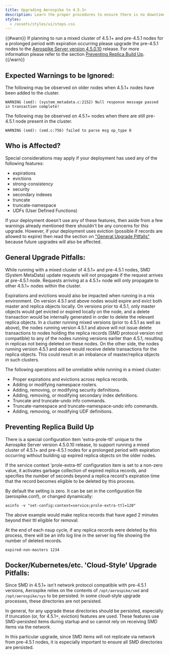```yaml
---
title: Upgrading Aerospike to 4.5.1+
description: Learn the proper procedures to ensure there is no downtime required to upgrade from previous Aerospike versions.
styles:
  - /assets/styles/ui/steps.css
---
```



{{#warn}}
If planning to run a mixed cluster of 4.5.1+ and pre-4.5.1 nodes for a prolonged period with expiration occurring please upgrade the pre-4.5.1 nodes to the [Aerospike Server version 4.5.0.10](/download/server/notes.html#4.5.0.10) release.
For more information please refer to the section [Preventing Replica Build Up](#preventing-replica-build-up).
{{/warn}}

## Expected Warnings to be Ignored:
The following may be observed on older nodes when 4.5.1+ nodes have been added
to the cluster.

```
WARNING (smd): (system_metadata.c:2152) Null response message passed in transaction complete!
```

The following may be observed on 4.5.1+ nodes when there are still pre-4.5.1 node
present in the cluster.

```
WARNING (smd): (smd.c:756) failed to parse msg op_type 0
```

## Who is Affected?
Special considerations may apply if your deployment has used any of the
following features:

- expirations
- evictions
- strong-consistency
- security
- secondary indexes
- truncate
- truncate-namespace
- UDFs (User Defined Functions)

If your deployment doesn't use any of these features, then aside from a few
warnings already mentioned there shouldn't be any concerns for this upgrade.
However, if your deployment uses eviction (possible if records are allowed to
expire) then read the section on ["General Upgrade Pitfalls"](#general-upgrade-pitfalls-)
because future upgrades will also be affected.

## General Upgrade Pitfalls:
While running with a mixed cluster of 4.5.1+ and pre-4.5.1 nodes, SMD (System
MetaData) update requests will not propagate if the request arrives at pre-4.5.1
node. Requests arriving at a 4.5.1+ node will only propagate to other 4.5.1+
nodes within the cluster. 

Expirations and evictions would also be impacted when running in a mix environment.
On version 4.5.1 and above nodes would expire and evict both master and replica objects locally. On versions prior to 4.5.1, only master objects would get evicted or expired locally on the node, and a delete transaction would be internally generated in order to delete the relevant replica objects. In a cluster running mixed versions (prior to 4.5.1 as well as above), the nodes running version 4.5.1 and above will not issue delete transactions to nodes holding the replica records (SMD protocol version not compatible) to any of the nodes running versions earlier than 4.5.1, resulting in replicas not being deleted on these nodes. On the other side, the nodes running version 4.5.1 and above would receive delete transactions for the replica objects. This could result in an imbalance of master/replica objects in such clusters.

The following operations will be unreliable while running
in a mixed cluster:

- Proper expirations and evictions across replica records.
- Adding or modifying namespace rosters.
- Adding, removing, or modifying security definitions.
- Adding, removing, or modifying secondary index definitions.
- Truncate and truncate-undo info commands.
- Truncate-namespace and truncate-namespace-undo info commands.
- Adding, removing, or modifying UDF definitions.

## Preventing Replica Build Up

There is a special configuration item 'extra-prole-ttl' unique to the Aerospike Server version 4.5.0.10 release, to support running a mixed cluster of 4.5.1+ and pre-4.5.1 nodes for a prolonged period with expiration occurring without building up expired replica objects on the older nodes.

If the service context 'prole-extra-ttl' configuration item is set to a non-zero value, it activates garbage collection of expired replica records, and specifies the number of seconds beyond a replica record's expiration time that the record becomes eligible to be deleted by this process.

By default the setting is zero. It can be set in the configuration file (aerospike.conf), or changed dynamically:

```
asinfo -v "set-config:context=service;prole-extra-ttl=120"
```

The above example would make replica records that have aged 2 minutes beyond their ttl eligible for removal.

At the end of each nsup cycle, if any replica records were deleted by this process, there will be an info log line in the server log file showing the number of deleted records.

```
expired-non-masters 1234
```

## Docker/Kubernetes/etc. 'Cloud-Style' Upgrade Pitfalls:
Since SMD in 4.5.1+ isn't network protocol compatible with pre-4.5.1 versions,
Aerospike relies on the contents of `/opt/aerospike/smd` and
`/opt/aerospike/sys` to be persisted. In some cloud-style upgrade processes,
these directories are not persisted.

In general, for any upgrade these directories should be persisted, especially if
truncation (or, for 4.5.1+, eviction) features are used. These features use
SMD-persisted items during startup and so cannot rely on receiving SMD items via
the network.

In this particular upgrade, since SMD items will not replicate via network from
pre-4.5.1 nodes, it is especially important to ensure all SMD directories are
persisted.
